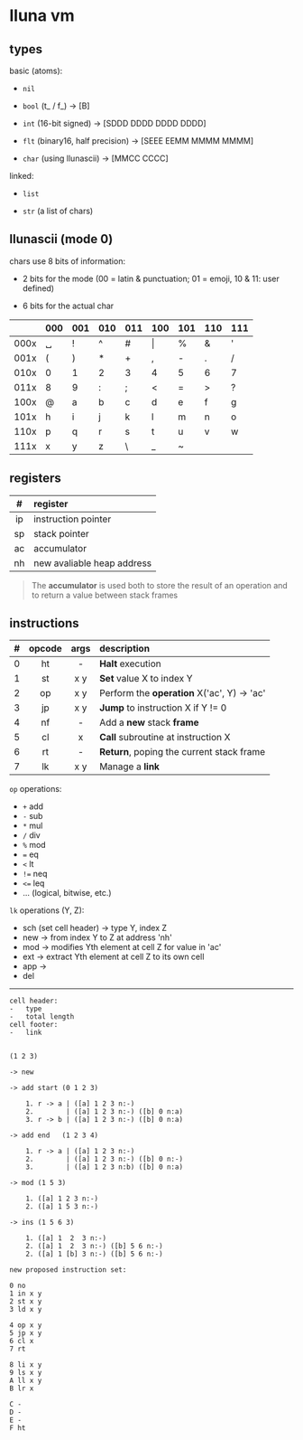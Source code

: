 # lluna vm

## types

basic (atoms):

- `nil`

- `bool` (t_ / f_) → [B]

- `int` (16-bit signed) → [SDDD DDDD DDDD DDDD]

- `flt` (binary16, half precision) → [SEEE EEMM MMMM MMMM]

- `char` (using llunascii) → [MMCC CCCC]

linked:

- `list`

- `str` (a list of chars)

## llunascii (mode 0)

chars use 8 bits of information:

- 2 bits for the mode (00 = latin & punctuation; 01 = emoji, 10 & 11: user defined)

- 6 bits for the actual char

|      | 000 | 001 | 010 | 011 | 100 | 101 | 110 | 111 |
| ---- | --- | --- | --- | --- | --- | --- | --- | --- |
| 000x | ␣   | !   | ^   | #   | \|  | %   | &   | '   |
| 001x | (   | )   | \*  | +   | ,   | -   | .   | /   |
| 010x | 0   | 1   | 2   | 3   | 4   | 5   | 6   | 7   |
| 011x | 8   | 9   | :   | ;   | <   | =   | >   | ?   |
| 100x | @   | a   | b   | c   | d   | e   | f   | g   |
| 101x | h   | i   | j   | k   | l   | m   | n   | o   |
| 110x | p   | q   | r   | s   | t   | u   | v   | w   |
| 111x | x   | y   | z   | \\  | \_  | ~   |     |     |

## registers

| #   | register                   |
|:---:|:-------------------------- |
| ip  | instruction pointer        |
| sp  | stack pointer              |
| ac  | accumulator                |
| nh  | new avaliable heap address |

> The **accumulator** is used both to store the result of an operation and to return a value between stack frames

## instructions

| #   | opcode | args | description                                 |
| ---:|:------:|:----:|:------------------------------------------- |
| 0   | ht     | -    | **Halt** execution                          |
| 1   | st     | x y  | **Set** value X to index Y                  |
| 2   | op     | x y  | Perform the **operation** X('ac', Y) → 'ac' |
| 3   | jp     | x y  | **Jump** to instruction X if Y != 0         |
| 4   | nf     | -    | Add a **new** stack **frame**               |
| 5   | cl     | x    | **Call** subroutine at instruction X        |
| 6   | rt     | -    | **Return**, poping the current stack frame  |
| 7   | lk     | x y  | Manage a **link**                           |

`op` operations:

- `+` add
- `-` sub
- `*` mul
- `/` div
- `%` mod
- `=` eq
- `<` lt
- `!=` neq
- `<=` leq
- ... (logical, bitwise, etc.)

`lk` operations (Y, Z):

- sch (set cell header) -> type Y, index Z
- new -> from index Y to Z at address 'nh'
- mod -> modifies Yth element at cell Z for value in 'ac'
- ext -> extract Yth element at cell Z to its own cell
- app -> 
- del

---

```
cell header:
-   type
-   total length
cell footer:
-   link


(1 2 3)

-> new

-> add start (0 1 2 3)

    1. r -> a | ([a] 1 2 3 n:-)
    2.        | ([a] 1 2 3 n:-) ([b] 0 n:a)
    3. r -> b | ([a] 1 2 3 n:-) ([b] 0 n:a)

-> add end   (1 2 3 4)

    1. r -> a | ([a] 1 2 3 n:-)
    2.        | ([a] 1 2 3 n:-) ([b] 0 n:-)
    3.        | ([a] 1 2 3 n:b) ([b] 0 n:a)

-> mod (1 5 3)

    1. ([a] 1 2 3 n:-)
    2. ([a] 1 5 3 n:-)

-> ins (1 5 6 3)

    1. ([a] 1  2  3 n:-)
    2. ([a] 1  2  3 n:-) ([b] 5 6 n:-)
    2. ([a] 1 [b] 3 n:-) ([b] 5 6 n:-)
```


```
new proposed instruction set:

0 no
1 in x y
2 st x y
3 ld x y

4 op x y
5 jp x y
6 cl x
7 rt

8 li x y
9 ls x y
A ll x y
B lr x

C -
D -
E -
F ht

```